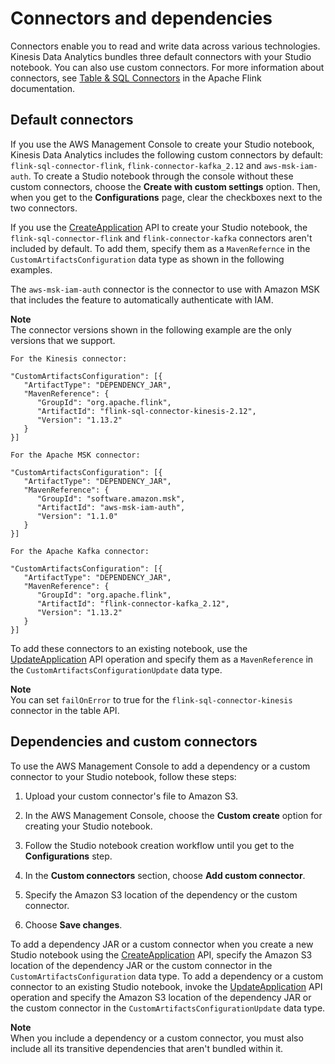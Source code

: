 # Connectors and dependencies<a name="how-zeppelin-connectors"></a>

Connectors enable you to read and write data across various technologies\. Kinesis Data Analytics bundles three default connectors with your Studio notebook\. You can also use custom connectors\. For more information about connectors, see [Table & SQL Connectors](https://ci.apache.org/projects/flink/flink-docs-release-1.13/docs/connectors/table/overview/) in the Apache Flink documentation\.

## Default connectors<a name="zeppelin-default-connectors"></a>

If you use the AWS Management Console to create your Studio notebook, Kinesis Data Analytics includes the following custom connectors by default: `flink-sql-connector-flink`, `flink-connector-kafka_2.12` and `aws-msk-iam-auth`\. To create a Studio notebook through the console without these custom connectors, choose the **Create with custom settings** option\. Then, when you get to the **Configurations** page, clear the checkboxes next to the two connectors\.

If you use the [CreateApplication](https://docs.aws.amazon.com/kinesisanalytics/latest/apiv2/API_CreateApplication.html) API to create your Studio notebook, the `flink-sql-connector-flink` and `flink-connector-kafka` connectors aren't included by default\. To add them, specify them as a `MavenRefernce` in the `CustomArtifactsConfiguration` data type as shown in the following examples\.

The `aws-msk-iam-auth` connector is the connector to use with Amazon MSK that includes the feature to automatically authenticate with IAM\. 

**Note**  
The connector versions shown in the following example are the only versions that we support\.

```
For the Kinesis connector:

"CustomArtifactsConfiguration": [{
   "ArtifactType": "DEPENDENCY_JAR",            
   "MavenReference": { 
      "GroupId": "org.apache.flink",
      "ArtifactId": "flink-sql-connector-kinesis-2.12",
      "Version": "1.13.2"
   }      
}]

For the Apache MSK connector:

"CustomArtifactsConfiguration": [{
   "ArtifactType": "DEPENDENCY_JAR",            
   "MavenReference": { 
      "GroupId": "software.amazon.msk",
      "ArtifactId": "aws-msk-iam-auth",
      "Version": "1.1.0"
   }      
}]
            
For the Apache Kafka connector:  

"CustomArtifactsConfiguration": [{
   "ArtifactType": "DEPENDENCY_JAR",            
   "MavenReference": { 
      "GroupId": "org.apache.flink",
      "ArtifactId": "flink-connector-kafka_2.12",
      "Version": "1.13.2"
   }      
}]
```

To add these connectors to an existing notebook, use the [UpdateApplication](https://docs.aws.amazon.com/kinesisanalytics/latest/apiv2/API_UpdateApplication.html) API operation and specify them as a `MavenReference` in the `CustomArtifactsConfigurationUpdate` data type\.

**Note**  
You can set `failOnError` to true for the `flink-sql-connector-kinesis` connector in the table API\.

## Dependencies and custom connectors<a name="zeppelin-custom-connectors"></a>

To use the AWS Management Console to add a dependency or a custom connector to your Studio notebook, follow these steps:

1. Upload your custom connector's file to Amazon S3\.

1. In the AWS Management Console, choose the **Custom create** option for creating your Studio notebook\.

1. Follow the Studio notebook creation workflow until you get to the **Configurations** step\.

1. In the **Custom connectors** section, choose **Add custom connector**\.

1. Specify the Amazon S3 location of the dependency or the custom connector\.

1. Choose **Save changes**\.

To add a dependency JAR or a custom connector when you create a new Studio notebook using the [CreateApplication](https://docs.aws.amazon.com/kinesisanalytics/latest/apiv2/API_CreateApplication.html) API, specify the Amazon S3 location of the dependency JAR or the custom connector in the `CustomArtifactsConfiguration` data type\. To add a dependency or a custom connector to an existing Studio notebook, invoke the [UpdateApplication](https://docs.aws.amazon.com/kinesisanalytics/latest/apiv2/API_UpdateApplication.html) API operation and specify the Amazon S3 location of the dependency JAR or the custom connector in the `CustomArtifactsConfigurationUpdate` data type\.

**Note**  
When you include a dependency or a custom connector, you must also include all its transitive dependencies that aren't bundled within it\.